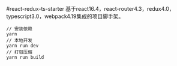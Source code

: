 #react-redux-ts-starter
基于react16.4，react-router4.3，redux4.0，typescript3.0，webpack4.19集成的项目脚手架。

```
// 安装依赖
yarn
// 本地开发
yarn run dev
// 打包压缩
yarn run build
```
